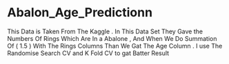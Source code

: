 # Abalon_Age_Predictionn
This Data is Taken From The Kaggle . In This Data Set They Gave the Numbers Of Rings Which Are In a Abalone , And When We Do Summation Of ( 1.5 ) With The  Rings Columns Than We Gat The Age Column . I use The Randomise Search CV and K Fold CV to gat Batter Result

